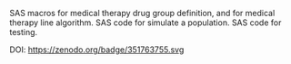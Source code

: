 SAS macros for medical therapy drug group definition, and for medical therapy line algorithm. 
SAS code for simulate a population.
SAS code for testing.

DOI:
https://zenodo.org/badge/351763755.svg
